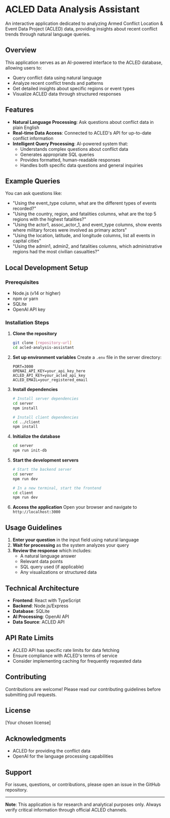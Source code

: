 # ACLED Data Analysis Assistant

An interactive application dedicated to analyzing Armed Conflict Location & Event Data Project (ACLED) data, providing insights about recent conflict trends through natural language queries.

## Overview

This application serves as an AI-powered interface to the ACLED database, allowing users to:
- Query conflict data using natural language
- Analyze recent conflict trends and patterns
- Get detailed insights about specific regions or event types
- Visualize ACLED data through structured responses

## Features

- **Natural Language Processing**: Ask questions about conflict data in plain English
- **Real-time Data Access**: Connected to ACLED's API for up-to-date conflict information
- **Intelligent Query Processing**: AI-powered system that:
  - Understands complex questions about conflict data
  - Generates appropriate SQL queries
  - Provides formatted, human-readable responses
  - Handles both specific data questions and general inquiries

## Example Queries

You can ask questions like:
- "Using the event_type column, what are the different types of events recorded?"
- "Using the country, region, and fatalities columns, what are the top 5 regions with the highest fatalities?"
- "Using the actor1, assoc_actor_1, and event_type columns, show events where military forces were involved as primary actors"
- "Using the location, latitude, and longitude columns, list all events in capital cities"
- "Using the admin1, admin2, and fatalities columns, which administrative regions had the most civilian casualties?"

## Local Development Setup

### Prerequisites

- Node.js (v14 or higher)
- npm or yarn
- SQLite
- OpenAI API key

### Installation Steps

1. **Clone the repository**
   ```bash
   git clone [repository-url]
   cd acled-analysis-assistant
   ```

2. **Set up environment variables**
   Create a `.env` file in the server directory:
   ```
   PORT=3000
   OPENAI_API_KEY=your_api_key_here
   ACLED_API_KEY=your_acled_api_key
   ACLED_EMAIL=your_registered_email
   ```

3. **Install dependencies**
   ```bash
   # Install server dependencies
   cd server
   npm install

   # Install client dependencies
   cd ../client
   npm install
   ```

4. **Initialize the database**
   ```bash
   cd server
   npm run init-db
   ```

5. **Start the development servers**
   ```bash
   # Start the backend server
   cd server
   npm run dev

   # In a new terminal, start the frontend
   cd client
   npm run dev
   ```

6. **Access the application**
   Open your browser and navigate to `http://localhost:3000`

## Usage Guidelines

1. **Enter your question** in the input field using natural language
2. **Wait for processing** as the system analyzes your query
3. **Review the response** which includes:
   - A natural language answer
   - Relevant data points
   - SQL query used (if applicable)
   - Any visualizations or structured data

## Technical Architecture

- **Frontend**: React with TypeScript
- **Backend**: Node.js/Express
- **Database**: SQLite
- **AI Processing**: OpenAI API
- **Data Source**: ACLED API

## API Rate Limits

- ACLED API has specific rate limits for data fetching
- Ensure compliance with ACLED's terms of service
- Consider implementing caching for frequently requested data

## Contributing

Contributions are welcome! Please read our contributing guidelines before submitting pull requests.

## License

[Your chosen license]

## Acknowledgments

- ACLED for providing the conflict data
- OpenAI for the language processing capabilities

## Support

For issues, questions, or contributions, please open an issue in the GitHub repository.

---

**Note**: This application is for research and analytical purposes only. Always verify critical information through official ACLED channels.
